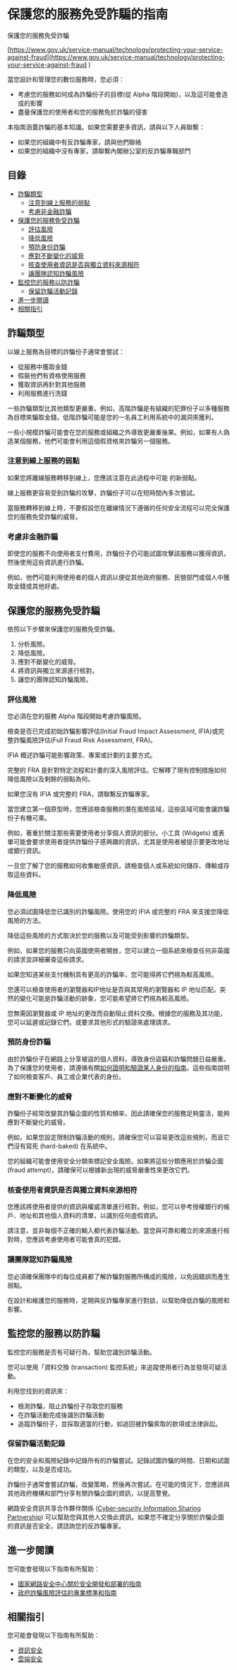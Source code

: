 # 保護您的服務免受詐騙的指南

保護您的服務免受詐騙

[https://www.gov.uk/service-manual/technology/protecting-your-service-against-fraud](https://www.gov.uk/service-manual/technology/protecting-your-service-against-fraud
)

當您設計和管理您的數位服務時，您必須：

- 考慮您的服務如何成為詐騙份子的目標(從 Alpha 階段開始)，以及這可能會造成的影響
- 盡量保護您的使用者和您的服務免於詐騙的侵害

本指南涵蓋詐騙的基本知識。如果您需要更多資訊，請與以下人員聯繫：

- 如果您的組織中有反詐騙專家，請與他們聯絡
- 如果您的組織中沒有專家，請聯繫內閣辦公室的反詐騙專職部門

## 目錄

 - [詐騙類型](#詐騙類型)
   - [注意到線上服務的弱點](#注意到線上服務的弱點)
   - [考慮非金融詐騙](#考慮非金融詐騙)
 - [保護您的服務免受詐騙](#保護您的服務免受詐騙)
   - [評估風險](#評估風險)
   - [降低風險](#降低風險)
   - [預防身份詐騙](#預防身份詐騙)
   - [應對不斷變化的威脅](#應對不斷變化的威脅)
   - [核查使用者資訊是否與獨立資料來源相符](#核查使用者資訊是否與獨立資料來源相符)
   - [讓團隊認知詐騙風險](#讓團隊認知詐騙風險)
 - [監控您的服務以防詐騙](#監控您的服務以防詐騙)
   - [保留詐騙活動記錄](#保留詐騙活動記錄)
 - [進一步閱讀](#進一步閱讀)
 - [相關指引](#相關指引)

## 詐騙類型

以線上服務為目標的詐騙份子通常會嘗試：

- 從服務中獲取金錢
- 假裝他們有資格使用服務
- 獲取資訊再針對其他服務
- 利用服務進行洗錢

一些詐騙類型比其他類型更嚴重。例如，高階詐騙是有組織的犯罪份子以多種服務為目標來騙取金錢。低階詐騙可能是您的一名員工利用系統中的漏洞來獲利。

一些小規模詐騙可能會在您的服務或組織之外導致更嚴重後果。例如，如果有人偽造某個服務，他們可能會利用這個假資格來詐騙另一個服務。

### 注意到線上服務的弱點

如果您將離線服務轉移到線上，您應該注意在此過程中可能 的新弱點。

線上服務更容易受到詐騙的攻擊，詐騙份子可以在短時間內多次嘗試。

當服務轉移到線上時，不要假設您在離線情況下遵循的任何安全流程可以完全保護您的服務免受詐騙的威脅。

### 考慮非金融詐騙

即使您的服務不向使用者支付費用，詐騙份子仍可能試圖攻擊該服務以獲得資訊，然後使用這些資訊進行詐騙。

例如，他們可能利用使用者的個人資訊以便從其他政府服務、民營部門或個人中獲取金錢或其他好處。

## 保護您的服務免受詐騙

依照以下步驟來保護您的服務免受詐騙。

1. 分析風險。
2. 降低風險。
3. 應對不斷變化的威脅。
4. 將資訊與獨立來源進行核對。
5. 讓您的團隊認知詐騙風險。

### 評估風險

您必須在您的服務 Alpha 階段開始考慮詐騙風險。

檢查是否已完成初始詐騙影響評估(Initial Fraud Impact Assessment, IFIA)或完整詐騙風險評估(Full Fraud Risk Assessment, FRA)。

IFIA 概述詐騙可能影響政策、專案或計劃的主要方式。

完整的 FRA 是針對特定流程和計畫的深入風險評估。它解釋了現有控制措施如何降低風險以及剩餘的弱點為何。

如果您沒有 IFIA 或完整的 FRA，請聯繫反詐騙專家。

當您建立第一個原型時，您應該檢查服務的潛在風險區域，這些區域可能會讓詐騙份子有機可乘。

例如，著重於關注那些需要使用者分享個人資訊的部分。小工具 (Widgets) 或表單可能會要求使用者提供詐騙份子感興趣的資訊，尤其是使用者被提示要更改地址或銀行資訊。

一旦您了解了您的服務如何收集敏感資訊，請檢查個人或系統如何儲存、傳輸或存取這些資料。

### 降低風險

您必須試圖降低您已識別的詐騙風險。使用您的 IFIA 或完整的 FRA 來支援您降低風險的方法。

降低這些風險的方式取決於您的服務以及可能受到影響的詐騙類型。

例如，如果您的服務只向英國使用者開放，您可以建立一個系統來檢查任何非英國的請求並詳細審查這些請求。

如果您知道某些支付機制具有更高的詐騙率，您可能得將它們視為較高風險。

您還可以檢查使用者的瀏覽器和IP地址是否與其常用的瀏覽器和 IP 地址匹配。突然的變化可能是詐騙活動的跡象，您可能希望將它們視為較高風險。

您無需因瀏覽器或 IP 地址的更改而自動阻止資料交換。根據您的服務及其功能，您可以延遲或記錄它們，或要求其他形式的驗證來處理請求。

### 預防身份詐騙

由於詐騙份子在網路上分享被盜的個人資料，導致身份盜竊和詐騙問題日益嚴重。為了保護您的使用者，請遵循有關[如何證明和驗證某人身份的指南](https://www.gov.uk/government/publications/identity-proofing-and-verification-of-an-individual/how-to-prove-and-verify-someones-identity)。這些指南說明了如何檢查客戶、員工或企業代表的身份。

### 應對不斷變化的威脅

詐騙份子經常改變其詐騙企圖的性質和頻率，因此請確保您的服務足夠靈活，能夠應對不斷變化的威脅。

例如，如果您設定限制詐騙活動的規則，請確保您可以容易更改這些規則，而且它們沒有寫死 (hard-baked) 在系統中。

您的組織可能會使用安全分類來標記安全風險。如果將這些分類應用於詐騙企圖 (fraud attempt)，請確保可以根據新出現的威脅嚴重性來更改它們。

### 核查使用者資訊是否與獨立資料來源相符

您應該將使用者提供的資訊與權威清單進行核對。例如，您可以參考授權銀行的帳戶、地址和其他個人資料的清單，以識別任何虛假資訊。

請注意，並非每個不正確的輸入都代表詐騙活動。當您與可靠和獨立的來源進行核對時，您應該考慮使用者可能會真的犯錯。

### 讓團隊認知詐騙風險

您必須確保團隊中的每位成員都了解詐騙對服務所構成的風險，以免因錯誤而產生弱點。

在設計和維護您的服務時，定期與反詐騙專家進行對談，以幫助降低詐騙的風險和影響。

## 監控您的服務以防詐騙

監控您的服務是否有可疑行為，幫助您識別詐騙活動。

您可以使用「資料交換 (transaction) 監控系統」來追蹤使用者行為並發現可疑活動。

利用您找到的資訊來：

- 檢測詐騙，阻止詐騙份子存取您的服務
- 在詐騙活動完成後識別詐騙活動
- 追蹤詐騙份子，並採取適當的行動，如追回被詐騙索取的款項或法律訴訟。

### 保留詐騙活動記錄

在您的安全和風險紀錄中記錄所有的詐騙嘗試。記錄試圖詐騙的時間、日期和試圖的類型，以及是否成功。

詐騙份子通常會嘗試詐騙，改變策略，然後再次嘗試。在可能的情況下，您應該與其他政府機構和部門分享有關詐騙企圖的資訊，以提高警覺。

網路安全資訊共享合作夥伴關係 ([Cyber-security Information Sharing Partnership](https://www.cert.gov.uk/cisp/)) 可以幫助您與其他人交換此資訊。如果您不確定分享關於詐騙企圖的資訊是否安全，請諮詢您的反詐騙專家。

## 進一步閱讀

您可能會發現以下指南有所幫助：

- [國家網路安全中心關於安全開發和部署的指南](https://www.ncsc.gov.uk/collection/developers-collection)
- [政府詐騙風險評估的專業標準和指南](https://www.gov.uk/government/publications/professional-standards-and-guidance-for-fraud-risk-assessment-in-government)

## 相關指引

您可能會發現以下指南有所幫助：

- [資訊安全](https://www.gov.uk/service-manual/making-software/information-security.html)
- [雲端安全](https://www.gov.uk/service-manual/operations/cloud-security.html)

